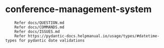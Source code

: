 # conference-management-system

        Refer docs/QUESTION.md
        Refer docs/COMMANDS.md
        Refer docs/ISSUES.md
        Refer https://pydantic-docs.helpmanual.io/usage/types/#datetime-types for pydantic date validations

